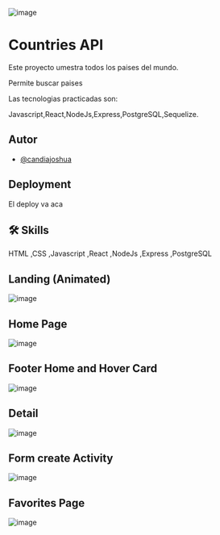 ![image](https://github.com/JoshuaCandia/APICountries/assets/99448044/82c0c334-e7b5-422e-92ae-cafcd503e5e4)

# Countries API

Este proyecto umestra todos los paises del mundo.

Permite buscar paises

Las tecnologias practicadas son:

Javascript,React,NodeJs,Express,PostgreSQL,Sequelize.

## Autor

- [@candiajoshua](https://www.linkedin.com/in/joshua-candia-a1617723a/)

## Deployment

El deploy va aca

## 🛠 Skills

 HTML ,CSS ,Javascript ,React ,NodeJs ,Express ,PostgreSQL

## Landing (Animated)
![image](https://github.com/JoshuaCandia/APICountries/assets/99448044/bc62e383-2486-4387-9f5c-c492ca879a15)


## Home Page
![image](https://github.com/JoshuaCandia/APICountries/assets/99448044/9fab97ce-c5e6-4a76-96c8-2c02ff9190f0)


## Footer Home and Hover Card
![image](https://github.com/JoshuaCandia/APICountries/assets/99448044/807602ea-d479-4dd7-95dd-67220d30a6e4)


## Detail
![image](https://github.com/JoshuaCandia/APICountries/assets/99448044/e9532f2c-5435-4941-9cac-d88812ef6e6f)


## Form create Activity
![image](https://github.com/JoshuaCandia/APICountries/assets/99448044/adf88a01-65d6-4c71-8b0d-001616ec4962)


## Favorites Page
![image](https://github.com/JoshuaCandia/HarryPotterApi/assets/99448044/6aefe7c2-4c1a-4e14-8477-eca16498e9c9)
